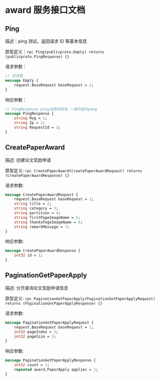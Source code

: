 # award 服务接口文档

## Ping

描述：ping 测试，返回请求 ID 等基本信息

原型定义：`rpc Ping(publicproto.Empty) returns (publicproto.PingResponse) {}`

请求参数：

```protobuf
// 空消息
message Empty {
    request.BaseRequest baseRequest = 1;
}
```

响应参数：

```protobuf
// PingResponse ping消息的回复,一般内容为pong
message PingResponse {
    string Msg = 1;
    string Ip = 2;
    string RequestId = 3;
}
```

## CreatePaperAward

描述: 创建论文奖励申请

原型定义: `rpc CreatePaperAward(CreatePaperAwardRequest) returns (CreatePaperAwardResponse) {}`

请求参数:

```protobuf
message CreatePaperAwardRequest {
    request.BaseRequest baseRequest = 1;
    string title = 2;
    string category = 3;
    string partition = 4;
    string firstPageImageName = 5;
    string thanksPageImageName = 6;
    string remarkMessage = 7;
}
```

响应参数:

```protobuf
message CreatePaperAwardResponse {
    int32 id = 1;
}
```

## PaginationGetPaperApply

描述: 分页查询论文奖励申请信息

原型定义: `rpc PaginationGetPaperApply(PaginationGetPaperApplyRequest) returns (PaginationGetPaperApplyResponse) {}`

请求参数:

```protobuf
message PaginationGetPaperApplyRequest {
    request.BaseRequest baseRequest = 1;
    int32 pageIndex = 2;
    int32 pageSize = 3;
}
```

响应参数:

```protobuf
message PaginationGetPaperApplyResponse {
    int32 count = 1;
    repeated award.PaperApply applies = 2;
}
```

